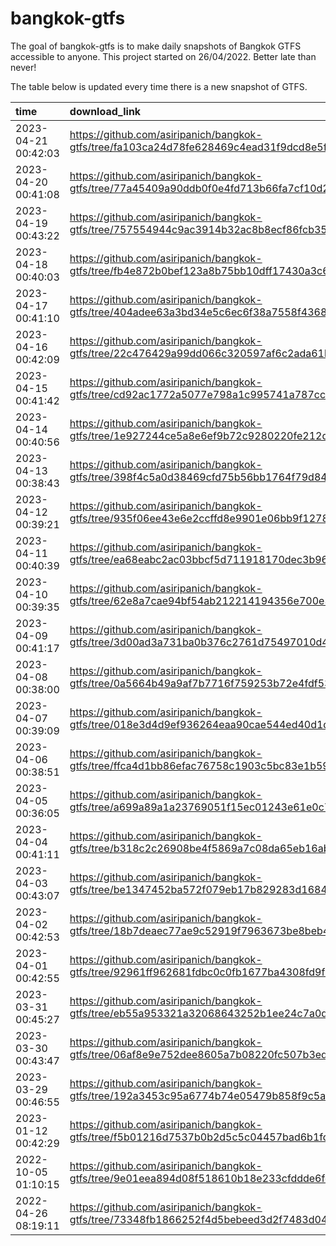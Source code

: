 
<!-- README.md is generated from README.Rmd. Please edit that file -->

# bangkok-gtfs

<!-- badges: start -->

<!-- badges: end -->

The goal of bangkok-gtfs is to make daily snapshots of Bangkok GTFS
accessible to anyone. This project started on 26/04/2022. Better late
than never\!

The table below is updated every time there is a new snapshot of GTFS.

| time                | download\_link                                                                                        |
| :------------------ | :---------------------------------------------------------------------------------------------------- |
| 2023-04-21 00:42:03 | <https://github.com/asiripanich/bangkok-gtfs/tree/fa103ca24d78fe628469c4ead31f9dcd8e5f3319/data/gtfs> |
| 2023-04-20 00:41:08 | <https://github.com/asiripanich/bangkok-gtfs/tree/77a45409a90ddb0f0e4fd713b66fa7cf10d243d6/data/gtfs> |
| 2023-04-19 00:43:22 | <https://github.com/asiripanich/bangkok-gtfs/tree/757554944c9ac3914b32ac8b8ecf86fcb359a763/data/gtfs> |
| 2023-04-18 00:40:03 | <https://github.com/asiripanich/bangkok-gtfs/tree/fb4e872b0bef123a8b75bb10dff17430a3c68796/data/gtfs> |
| 2023-04-17 00:41:10 | <https://github.com/asiripanich/bangkok-gtfs/tree/404adee63a3bd34e5c6ec6f38a7558f43687fbed/data/gtfs> |
| 2023-04-16 00:42:09 | <https://github.com/asiripanich/bangkok-gtfs/tree/22c476429a99dd066c320597af6c2ada61bb75a6/data/gtfs> |
| 2023-04-15 00:41:42 | <https://github.com/asiripanich/bangkok-gtfs/tree/cd92ac1772a5077e798a1c995741a787cc127494/data/gtfs> |
| 2023-04-14 00:40:56 | <https://github.com/asiripanich/bangkok-gtfs/tree/1e927244ce5a8e6ef9b72c9280220fe212de77f1/data/gtfs> |
| 2023-04-13 00:38:43 | <https://github.com/asiripanich/bangkok-gtfs/tree/398f4c5a0d38469cfd75b56bb1764f79d84901c0/data/gtfs> |
| 2023-04-12 00:39:21 | <https://github.com/asiripanich/bangkok-gtfs/tree/935f06ee43e6e2ccffd8e9901e06bb9f12787a75/data/gtfs> |
| 2023-04-11 00:40:39 | <https://github.com/asiripanich/bangkok-gtfs/tree/ea68eabc2ac03bbcf5d711918170dec3b9603852/data/gtfs> |
| 2023-04-10 00:39:35 | <https://github.com/asiripanich/bangkok-gtfs/tree/62e8a7cae94bf54ab212214194356e700e30e183/data/gtfs> |
| 2023-04-09 00:41:17 | <https://github.com/asiripanich/bangkok-gtfs/tree/3d00ad3a731ba0b376c2761d75497010d4336cad/data/gtfs> |
| 2023-04-08 00:38:00 | <https://github.com/asiripanich/bangkok-gtfs/tree/0a5664b49a9af7b7716f759253b72e4fdf539f99/data/gtfs> |
| 2023-04-07 00:39:09 | <https://github.com/asiripanich/bangkok-gtfs/tree/018e3d4d9ef936264eaa90cae544ed40d1dcecc6/data/gtfs> |
| 2023-04-06 00:38:51 | <https://github.com/asiripanich/bangkok-gtfs/tree/ffca4d1bb86efac76758c1903c5bc83e1b591790/data/gtfs> |
| 2023-04-05 00:36:05 | <https://github.com/asiripanich/bangkok-gtfs/tree/a699a89a1a23769051f15ec01243e61e0c741d81/data/gtfs> |
| 2023-04-04 00:41:11 | <https://github.com/asiripanich/bangkok-gtfs/tree/b318c2c26908be4f5869a7c08da65eb16abbedd9/data/gtfs> |
| 2023-04-03 00:43:07 | <https://github.com/asiripanich/bangkok-gtfs/tree/be1347452ba572f079eb17b829283d1684fb5c95/data/gtfs> |
| 2023-04-02 00:42:53 | <https://github.com/asiripanich/bangkok-gtfs/tree/18b7deaec77ae9c52919f7963673be8beb4412a6/data/gtfs> |
| 2023-04-01 00:42:55 | <https://github.com/asiripanich/bangkok-gtfs/tree/92961ff962681fdbc0c0fb1677ba4308fd9f6dfc/data/gtfs> |
| 2023-03-31 00:45:27 | <https://github.com/asiripanich/bangkok-gtfs/tree/eb55a953321a32068643252b1ee24c7a0d326fb7/data/gtfs> |
| 2023-03-30 00:43:47 | <https://github.com/asiripanich/bangkok-gtfs/tree/06af8e9e752dee8605a7b08220fc507b3ed73aba/data/gtfs> |
| 2023-03-29 00:46:55 | <https://github.com/asiripanich/bangkok-gtfs/tree/192a3453c95a6774b74e05479b858f9c5a530a9e/data/gtfs> |
| 2023-01-12 00:42:29 | <https://github.com/asiripanich/bangkok-gtfs/tree/f5b01216d7537b0b2d5c5c04457bad6b1fd99231/data/gtfs> |
| 2022-10-05 01:10:15 | <https://github.com/asiripanich/bangkok-gtfs/tree/9e01eea894d08f518610b18e233cfddde6fddbe1/data/gtfs> |
| 2022-04-26 08:19:11 | <https://github.com/asiripanich/bangkok-gtfs/tree/73348fb1866252f4d5bebeed3d2f7483d042e694/data/gtfs> |
